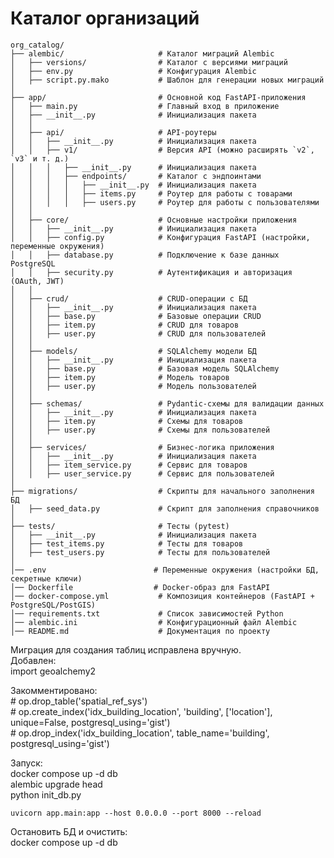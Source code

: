 # Каталог организаций

```plaintext
org_catalog/
├── alembic/                     # Каталог миграций Alembic
│   ├── versions/                # Каталог с версиями миграций
│   ├── env.py                   # Конфигурация Alembic
│   ├── script.py.mako           # Шаблон для генерации новых миграций
│
├── app/                         # Основной код FastAPI-приложения
│   ├── main.py                  # Главный вход в приложение
│   ├── __init__.py              # Инициализация пакета
│   │
│   ├── api/                     # API-роутеры
│   │   ├── __init__.py          # Инициализация пакета
│   │   ├── v1/                  # Версия API (можно расширять `v2`, `v3` и т. д.)
│   │   │   ├── __init__.py      # Инициализация пакета
│   │   │   ├── endpoints/       # Каталог с эндпоинтами
│   │   │   │   ├── __init__.py  # Инициализация пакета
│   │   │   │   ├── items.py     # Роутер для работы с товарами
│   │   │   │   ├── users.py     # Роутер для работы с пользователями
│   │
│   ├── core/                    # Основные настройки приложения
│   │   ├── __init__.py          # Инициализация пакета
│   │   ├── config.py            # Конфигурация FastAPI (настройки, переменные окружения)
│   │   ├── database.py          # Подключение к базе данных PostgreSQL
│   │   ├── security.py          # Аутентификация и авторизация (OAuth, JWT)
│   │
│   ├── crud/                    # CRUD-операции с БД
│   │   ├── __init__.py          # Инициализация пакета
│   │   ├── base.py              # Базовые операции CRUD
│   │   ├── item.py              # CRUD для товаров
│   │   ├── user.py              # CRUD для пользователей
│   │
│   ├── models/                  # SQLAlchemy модели БД
│   │   ├── __init__.py          # Инициализация пакета
│   │   ├── base.py              # Базовая модель SQLAlchemy
│   │   ├── item.py              # Модель товаров
│   │   ├── user.py              # Модель пользователей
│   │
│   ├── schemas/                 # Pydantic-схемы для валидации данных
│   │   ├── __init__.py          # Инициализация пакета
│   │   ├── item.py              # Схемы для товаров
│   │   ├── user.py              # Схемы для пользователей
│   │
│   ├── services/                # Бизнес-логика приложения
│   │   ├── __init__.py          # Инициализация пакета
│   │   ├── item_service.py      # Сервис для товаров
│   │   ├── user_service.py      # Сервис для пользователей
│
├── migrations/                  # Скрипты для начального заполнения БД
│   ├── seed_data.py             # Скрипт для заполнения справочников
│
├── tests/                       # Тесты (pytest)
│   ├── __init__.py              # Инициализация пакета
│   ├── test_items.py            # Тесты для товаров
│   ├── test_users.py            # Тесты для пользователей
│
│── .env                        # Переменные окружения (настройки БД, секретные ключи)
│── Dockerfile                  # Docker-образ для FastAPI
│── docker-compose.yml           # Композиция контейнеров (FastAPI + PostgreSQL/PostGIS)
│── requirements.txt             # Список зависимостей Python
│── alembic.ini                  # Конфигурационный файл Alembic
│── README.md                    # Документация по проекту
```



Миграция для создания таблиц исправлена вручную.  
Добавлен:  
import geoalchemy2  

Закомментировано:  
    # op.drop_table('spatial_ref_sys')  
    # op.create_index('idx_building_location', 'building', ['location'], unique=False, postgresql_using='gist')  
    # op.drop_index('idx_building_location', table_name='building', postgresql_using='gist')  


Запуск:  
    docker compose up -d db  
    alembic upgrade head  
    python init_db.py  

    uvicorn app.main:app --host 0.0.0.0 --port 8000 --reload

Остановить БД и очистить:  
    docker compose up -d db



